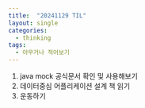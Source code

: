 ```yaml
---
title:  "20241129 TIL"
layout: single
categories:
  - thinking
tags:
  - 아무거나 적어보기
---
```


1. java mock 공식문서 확인 및 사용해보기
2. 데이터중심 어플리케이션 설계 책 읽기
3. 운동하기